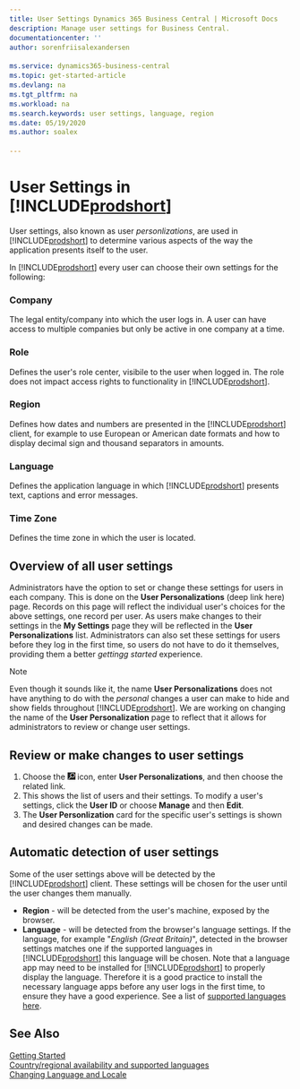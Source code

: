 ```yaml
---
title: User Settings Dynamics 365 Business Central | Microsoft Docs
description: Manage user settings for Business Central.
documentationcenter: ''
author: sorenfriisalexandersen

ms.service: dynamics365-business-central
ms.topic: get-started-article
ms.devlang: na
ms.tgt_pltfrm: na
ms.workload: na
ms.search.keywords: user settings, language, region
ms.date: 05/19/2020
ms.author: soalex

---
```

# User Settings in [!INCLUDE[prodshort](includes/prodshort.md)]

User settings, also known as user *personlizations*, are used in [!INCLUDE[prodshort](includes/prodshort.md)] to determine various aspects of the way the application presents itself to the user.  

In [!INCLUDE[prodshort](includes/prodshort.md)] every user can choose their own settings for the following:

### Company
The legal entity/company into which the user logs in. A user can have access to multiple companies but only be active in one company at a time.

### Role
Defines the user's role center, visibile to the user when logged in. The role does not impact access rights to functionality in [!INCLUDE[prodshort](includes/prodshort.md)].

### Region
Defines how dates and numbers are presented in the [!INCLUDE[prodshort](includes/prodshort.md)] client, for example to use European or American date formats and how to display decimal sign and thousand separators in amounts.

 ### Language
 Defines the application language in which [!INCLUDE[prodshort](includes/prodshort.md)] presents text, captions and error messages. 

### Time Zone
Defines the time zone in which the user is located.

## Overview of all user settings
Administrators have the option to set or change these settings for users in each company. This is done on the **User Personalizations** (deep link here) page. Records on this page will reflect the individual user's choices for the above settings, one record per user. As users make changes to their settings in the **My Settings** page they will be reflected in the **User Personalizations** list. Administrators can also set these settings for users before they log in the first time, so users do not have to do it themselves, providing them a better *gettingg started* experience.

> [!NOTE]
> Even though it sounds like it, the name **User Personalizations** does not have anything to do with the *personal* changes a user can make to hide and show fields throughout [!INCLUDE[prodshort](includes/prodshort.md)]. We are working on changing the name of the **User Personalization** page to reflect that it allows for administrators to review or change user settings. 

## Review or make changes to user settings

1. Choose the ![Search for Page or Report](media/ui-search/search_small.png "Search for Page or Report icon") icon, enter **User Personalizations**, and then choose the related link.
2. This shows the list of users and their settings. To modify a user's settings, click the **User ID** or choose **Manage** and then **Edit**.
3. The **User Personlization** card for the specific user's settings is shown and desired changes can be made. 

## Automatic detection of user settings
Some of the user settings above will be detected by the [!INCLUDE[prodshort](includes/prodshort.md)] client. These settings will be chosen for the user until the user changes them manually.
* **Region** - will be detected from the user's machine, exposed by the browser.
* **Language** - will be detected from the browser's language settings. If the language, for example "*English (Great Britain)*", detected in the browser settings matches one if the supported languages in [!INCLUDE[prodshort](includes/prodshort.md)] this language will be chosen. Note that a language app may need to be installed for [!INCLUDE[prodshort](includes/prodshort.md)] to properly display the language. Therefore it is a good practice to install the necessary language apps before any user logs in the first time, to ensure they have a good experience. See a list of [supported languages here](/dynamics365/business-central/dev-itpro/compliance/apptest-countries-and-translations).


## See Also
[Getting Started](product-get-started.md)  
[Country/regional availability and supported languages](/dynamics365/business-central/dev-itpro/compliance/apptest-countries-and-translations)  
[Changing Language and Locale](about-locale-language.md) 
